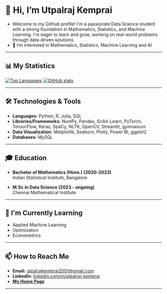 # 👋 Hi, I’m Utpalraj Kemprai
- Welcome to my GitHub profile! I'm a passionate Data Science student with a strong foundation in Mathematics, Statistics, and Machine Learning. I'm eager to learn and grow, working on real-world problems through data-driven solutions.
- 👀 I’m interested in Mathematics, Statistics, Machine Learning and AI

---

## 📊 My Statistics
[![Top Languages](https://github-readme-stats.vercel.app/api/top-langs/?username=U1Kemp&layout=compact&theme=vision-friendly-dark&langs_count=8)](https://github.com/anuraghazra/github-readme-stats)
[![GitHub stats](https://github-readme-stats.vercel.app/api?username=U1Kemp&layout=compact&theme=vision-friendly-dark)](https://github.com/anuraghazra/github-readme-stats)

---
## 🛠️ Technologies & Tools

- **Languages:** Python, R, Julia, SQL
- **Libraries/Frameworks:** NumPy, Pandas, Scikit-Learn, PyTorch, TensorFlow, Keras, SpaCy, NLTK, OpenCV, Streamlit, gymnasium
- **Data Visualization:** Matplotlib, Seaborn, Plotly, Power BI, ggplot2
- **Databases:** MySQL
---

## 🎓 Education

- **Bachelor of Mathematics (Hons.) (2020-2023)**  
  Indian Statistical Institute, Bangalore

- **M.Sc in Data Science (2023 - ongoing)**  
  Chennai Mathematical Institute
---

## 🌱 I'm Currently Learning
- Applied Machine Learning
- Optimization
- Econometrics
---

## 📫 How to Reach Me

- **Email:** [utpalrajkemprai2001@gmail.com](mailto:utpalrajkemprai2001@gmail.com)
- **LinkedIn:** [linkedin.com/in/utpalraj-kemprai](https://www.linkedin.com/in/utpalraj-kemprai-89245a251/)
- **[My Home Page](https://u1kemp.github.io/index.html)**

---


<!---
U1Kemp/U1Kemp is a ✨ special ✨ repository because its `README.md` (this file) appears on your GitHub profile.
You can click the Preview link to take a look at your changes.
--->
